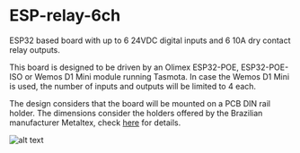 # ESP-relay-6ch

ESP32 based board with up to 6 24VDC digital inputs and 6 10A dry contact relay outputs.

This board is designed to be driven by an Olimex ESP32-POE, ESP32-POE-ISO or Wemos D1 Mini module running Tasmota. In case the Wemos D1 Mini is used, the number of inputs and outputs will be limited to 4 each.

The design considers that the board will be mounted on a PCB DIN rail holder. The dimensions consider the holders offered by the Brazilian manufacturer Metaltex, check [here](https://www.metaltex.com.br/produtos/componentes/suportes/sp7-suporte-para-montagem-de-placa-de-circuito-impresso-em-trilho-din) for details.

![alt text](https://github.com/thermseekr/ESP-relay-6ch/blob/main/V2/ESP-relay_6ch-V2.png "ESP-relay-6ch")

